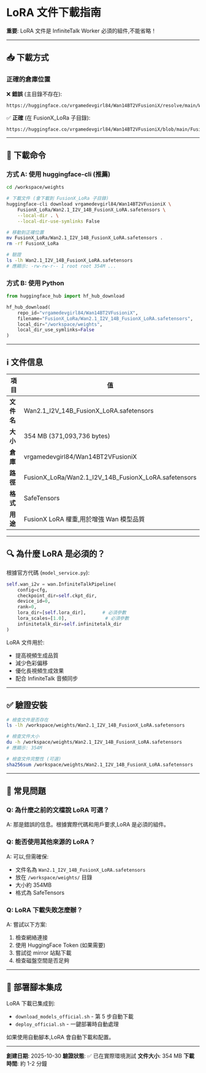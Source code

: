 # LoRA 文件下載指南

**重要**: LoRA 文件是 InfiniteTalk Worker 必須的組件,不能省略！

---

## 📥 下載方式

### 正確的倉庫位置

❌ **錯誤** (主目錄不存在):
```
https://huggingface.co/vrgamedevgirl84/Wan14BT2VFusioniX/resolve/main/Wan2.1_I2V_14B_FusionX_LoRA.safetensors
```

✅ **正確** (在 FusionX_LoRa 子目錄):
```
https://huggingface.co/vrgamedevgirl84/Wan14BT2VFusioniX/blob/main/FusionX_LoRa/Wan2.1_I2V_14B_FusionX_LoRA.safetensors
```

---

## 🚀 下載命令

### 方式 A: 使用 huggingface-cli (推薦)

```bash
cd /workspace/weights

# 下載文件 (會下載到 FusionX_LoRa 子目錄)
huggingface-cli download vrgamedevgirl84/Wan14BT2VFusioniX \
    FusionX_LoRa/Wan2.1_I2V_14B_FusionX_LoRA.safetensors \
    --local-dir . \
    --local-dir-use-symlinks False

# 移動到正確位置
mv FusionX_LoRa/Wan2.1_I2V_14B_FusionX_LoRA.safetensors .
rm -rf FusionX_LoRa

# 驗證
ls -lh Wan2.1_I2V_14B_FusionX_LoRA.safetensors
# 應顯示: -rw-rw-r-- 1 root root 354M ...
```

### 方式 B: 使用 Python

```python
from huggingface_hub import hf_hub_download

hf_hub_download(
    repo_id="vrgamedevgirl84/Wan14BT2VFusioniX",
    filename="FusionX_LoRa/Wan2.1_I2V_14B_FusionX_LoRA.safetensors",
    local_dir="/workspace/weights",
    local_dir_use_symlinks=False
)
```

---

## ℹ️ 文件信息

| 項目 | 值 |
|------|-----|
| **文件名** | Wan2.1_I2V_14B_FusionX_LoRA.safetensors |
| **大小** | 354 MB (371,093,736 bytes) |
| **倉庫** | vrgamedevgirl84/Wan14BT2VFusioniX |
| **路徑** | FusionX_LoRa/Wan2.1_I2V_14B_FusionX_LoRA.safetensors |
| **格式** | SafeTensors |
| **用途** | FusionX LoRA 權重,用於增強 Wan 模型品質 |

---

## 🔍 為什麼 LoRA 是必須的？

根據官方代碼 (`model_service.py`):

```python
self.wan_i2v = wan.InfiniteTalkPipeline(
    config=cfg,
    checkpoint_dir=self.ckpt_dir,
    device_id=0,
    rank=0,
    lora_dir=[self.lora_dir],      # 必須參數
    lora_scales=[1.0],              # 必須參數
    infinitetalk_dir=self.infinitetalk_dir
)
```

LoRA 文件用於:
- 提高視頻生成品質
- 減少色彩偏移
- 優化長視頻生成效果
- 配合 InfiniteTalk 音頻同步

---

## ✅ 驗證安裝

```bash
# 檢查文件是否存在
ls -lh /workspace/weights/Wan2.1_I2V_14B_FusionX_LoRA.safetensors

# 檢查文件大小
du -h /workspace/weights/Wan2.1_I2V_14B_FusionX_LoRA.safetensors
# 應顯示: 354M

# 檢查文件完整性 (可選)
sha256sum /workspace/weights/Wan2.1_I2V_14B_FusionX_LoRA.safetensors
```

---

## 🐛 常見問題

### Q: 為什麼之前的文檔說 LoRA 可選？
A: 那是錯誤的信息。根據實際代碼和用戶要求,LoRA 是必須的組件。

### Q: 能否使用其他來源的 LoRA？
A: 可以,但需確保:
- 文件名為 `Wan2.1_I2V_14B_FusionX_LoRA.safetensors`
- 放在 `/workspace/weights/` 目錄
- 大小約 354MB
- 格式為 SafeTensors

### Q: LoRA 下載失敗怎麼辦？
A: 嘗試以下方案:
1. 檢查網絡連接
2. 使用 HuggingFace Token (如果需要)
3. 嘗試從 mirror 站點下載
4. 檢查磁盤空間是否足夠

---

## 📝 部署腳本集成

LoRA 下載已集成到:
- `download_models_official.sh` - 第 5 步自動下載
- `deploy_official.sh` - 一鍵部署時自動處理

如果使用自動腳本,LoRA 會自動下載和配置。

---

**創建日期**: 2025-10-30
**驗證狀態**: ✅ 已在實際環境測試
**文件大小**: 354 MB
**下載時間**: 約 1-2 分鐘
